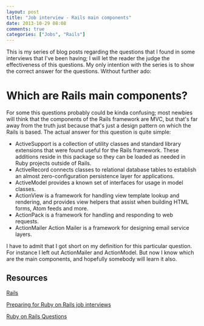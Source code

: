 ```yaml
---
layout: post
title: "Job interview - Rails main components"
date: 2013-10-29 08:08
comments: true
categories: ["Jobs", "Rails"]
---
```


This is my series of blog posts regarding the questions that I found in some
interviews that I've been having; I will let the reader the judge the
effectiveness of this questions. My only intention with the series is to show
the correct answer for the questions. Without further ado:

# Which are Rails main components?

For some this questions probably could be kinda confusing; most newbies will
think that the components of the Rails framework are MVC, but that's far away
from the truth just because that's just a design pattern on which the Rails is
based. The actual answer for this question is quite simple:

* ActiveSupport is a collection of utility classes and standard library
extensions that were found useful for the Rails framework. These additions
reside in this package so they can be loaded as needed in Ruby projects outside
of Rails.
* ActiveRecord connects classes to relational database tables to establish an
almost zero-configuration persistence layer for applications.
* ActiveModel provides a known set of interfaces for usage in model classes.
* ActionView is a framework for handling view template lookup and rendering, and
provides view helpers that assist when building HTML forms, Atom feeds and
more.
* ActionPack is a framework for handling and responding to web requests. 
* ActionMailer
Action Mailer is a framework for designing email service layers. 

I have to admit that I got short on my definition for this particular question.
For instance I left out ActionMailer and ActionModel. But now I know which are
the main components, and hopefully somebody will learn it also. 

## Resources

[Rails](http://github.com/rails/rails)

[Preparing for Ruby on Rails job interviews](http://www.psteiner.com/2013/02/preparing-for-ruby-on-rails-job.html)

[Ruby on Rails Questions](http://blog.sandeep.me/2012/05/ruby-on-rails-interview-questions.html)
